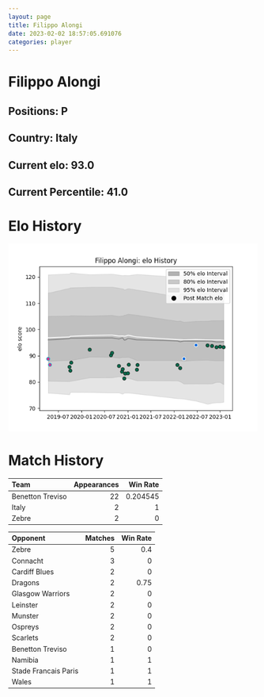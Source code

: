 ```yaml
---  
layout: page  
title: Filippo Alongi  
date: 2023-02-02 18:57:05.691076  
categories: player  
---
```

# Filippo Alongi

## Positions: P

## Country: Italy

## Current elo: 93.0

## Current Percentile: 41.0

# Elo History


![elo history](history_FilippoAlongi.png)
# Match History


| Team             |   Appearances |   Win Rate |
|:-----------------|--------------:|-----------:|
| Benetton Treviso |            22 |   0.204545 |
| Italy            |             2 |   1        |
| Zebre            |             2 |   0        |

| Opponent             |   Matches |   Win Rate |
|:---------------------|----------:|-----------:|
| Zebre                |         5 |       0.4  |
| Connacht             |         3 |       0    |
| Cardiff Blues        |         2 |       0    |
| Dragons              |         2 |       0.75 |
| Glasgow Warriors     |         2 |       0    |
| Leinster             |         2 |       0    |
| Munster              |         2 |       0    |
| Ospreys              |         2 |       0    |
| Scarlets             |         2 |       0    |
| Benetton Treviso     |         1 |       0    |
| Namibia              |         1 |       1    |
| Stade Francais Paris |         1 |       1    |
| Wales                |         1 |       1    |